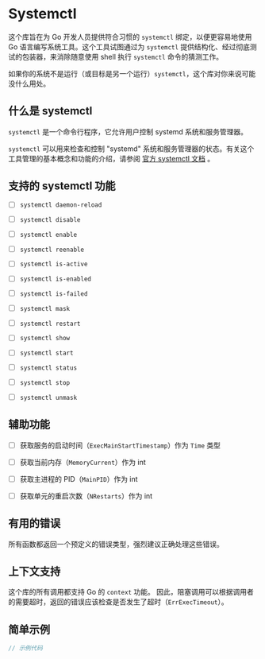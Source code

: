 # Systemctl

这个库旨在为 Go 开发人员提供符合习惯的 `systemctl` 绑定，以便更容易地使用 Go 语言编写系统工具。这个工具试图通过为 `systemctl` 提供结构化、经过彻底测试的包装器，来消除随意使用 shell 执行 `systemctl` 命令的猜测工作。

如果你的系统不是运行（或目标是另一个运行）`systemctl`，这个库对你来说可能没什么用处。



## 什么是 systemctl

`systemctl` 是一个命令行程序，它允许用户控制 systemd 系统和服务管理器。

`systemctl` 可以用来检查和控制 "systemd" 系统和服务管理器的状态。有关这个工具管理的基本概念和功能的介绍，请参阅 [官方 systemctl 文档](https://www.man7.org/linux/man-pages/man1/systemctl.1.html) 。



## 支持的 systemctl 功能

- [ ] `systemctl daemon-reload`
- [ ] `systemctl disable`
- [ ] `systemctl enable`
- [ ] `systemctl reenable`
- [ ] `systemctl is-active`
- [ ] `systemctl is-enabled`
- [ ] `systemctl is-failed`
- [ ] `systemctl mask`
- [ ] `systemctl restart`
- [ ] `systemctl show`
- [ ] `systemctl start`
- [ ] `systemctl status`
- [ ] `systemctl stop`
- [ ] `systemctl unmask`



## 辅助功能

- [ ] 获取服务的启动时间（`ExecMainStartTimestamp`）作为 `Time` 类型
- [ ] 获取当前内存（`MemoryCurrent`）作为 int
- [ ] 获取主进程的 PID（`MainPID`）作为 int
- [ ] 获取单元的重启次数（`NRestarts`）作为 int



## 有用的错误

所有函数都返回一个预定义的错误类型，强烈建议正确处理这些错误。



## 上下文支持

这个库的所有调用都支持 Go 的 `context` 功能。
因此，阻塞调用可以根据调用者的需要超时，返回的错误应该检查是否发生了超时（`ErrExecTimeout`）。



## 简单示例

```go
// 示例代码
```



